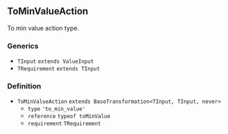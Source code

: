 ToMinValueAction
----------------

To min value action type.

### Generics

*   `TInput` `extends ValueInput`
*   `TRequirement` `extends TInput`

### Definition

*   `ToMinValueAction` `extends BaseTransformation<TInput, TInput, never>`
    *   `type` `'to_min_value'`
    *   `reference` `typeof toMinValue`
    *   `requirement` `TRequirement`